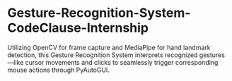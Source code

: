 # Gesture-Recognition-System-CodeClause-Internship
Utilizing OpenCV for frame capture and MediaPipe for hand landmark detection, this Gesture Recognition System interprets recognized gestures—like cursor movements and clicks to seamlessly trigger corresponding mouse actions through PyAutoGUI.
